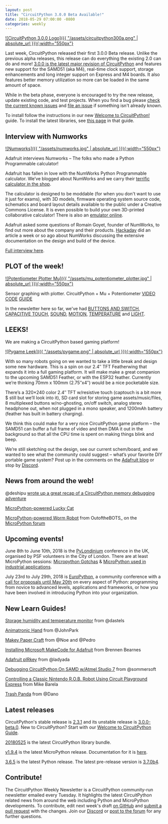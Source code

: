 ```yaml
---
layout: post
title: "CircuitPython 3.0.0 Beta Available!"
date: 2018-05-29 07:00:00 -0800
categories: weekly
---
```


[![CircuitPython 3.0.0 Logo]({{ "/assets/circuitpython300a.png" | absolute_url }}){:width="550px"}](https://github.com/adafruit/circuitpython/releases/tag/3.0.0-beta.0)

Last week, CircuitPython released their first 3.0.0 Beta release. Unlike the previous alpha releases, this release can do everything the existing 2.0 can do and more! [3.0.0 is the latest major revision of CircuitPython](https://github.com/adafruit/circuitpython/releases/tag/3.0.0-beta.0) and features new support for the SAMD51 (aka M4), real-time clock support, storage enhancements and long integer support on Express and M4 boards. It also features better memory utilization so more can be loaded in the same amount of space.

While in the beta phase, everyone is encouraged to try the new release, update existing code, and test projects. When you find a bug please [check the current known issues](https://github.com/adafruit/circuitpython/issues) and [file an issue](https://github.com/adafruit/circuitpython/issues/new) if something isn't already known.

To install follow the instructions in our new [Welcome to CircuitPython!](https://learn.adafruit.com/welcome-to-circuitpython/installing-circuitpython) guide. To install the latest libraries, see [this page](https://learn.adafruit.com/welcome-to-circuitpython/circuitpython-libraries) in that guide.

## Interview with Numworks

[![Numworks]({{ "/assets/numworks.jpg" | absolute_url }}){:width="550px"}](https://blog.adafruit.com/2018/05/25/adafruit-interviews-numworks-python-programmable-calculator-micropython/)

Adafruit interviews Numworks – The folks who made a Python Programmable calculator!

Adafruit has fallen in love with the NumWorks Python Programmable calculator. We’ve blogged about NumWorks and we carry their [terrific calculator in the shop](https://www.adafruit.com/product/3790).

The calculator is designed to be moddable (for when you don't want to use it just for exams), with 3D models, firmware operating system source code, schematics and board layout details available to the public under a Creative Commons License. It is even possible to build your own 3D-printed collaborative calculator! There is also an [emulator online](https://www.numworks.com/simulator/).

Adafruit asked some questions of Romain Goyet, founder of NumWorks, to find out more about the company and their products. [Hackaday](https://hackaday.com/2018/05/18/open-source-calculator-teaches-us-about-quality-documentation/) did an article a week or so ago about NumWorks discussing the extensive documentation on the design and build of the device.

[Full interview here](https://blog.adafruit.com/2018/05/25/adafruit-interviews-numworks-python-programmable-calculator-micropython/).

## PLOT of the week!

[![Potentiometer Plotter Mu]({{ "/assets/mu_potentiometer_plotter.jpg" | absolute_url }}){:width="550px"}](https://youtu.be/_NXcJ30KhSI)

Sensor graphing with plotter. CircuitPython + Mu + Potentiometer [VIDEO](https://youtu.be/_NXcJ30KhSI) [CODE](https://github.com/adafruit/Adafruit_Learning_System_Guides/blob/master/Sensor_Plotting_With_Mu_CircuitPython/potentiometer.py) [GUIDE](https://learn.adafruit.com/sensor-plotting-with-mu-and-circuitpython/potentiometer)

In the newsletter here so far, we've had [BUTTONS AND SWITCH](https://learn.adafruit.com/sensor-plotting-with-mu-and-circuitpython/buttons-and-switch), [CAPACITIVE TOUCH](https://learn.adafruit.com/sensor-plotting-with-mu-and-circuitpython/capacitive-touch),  [SOUND](https://learn.adafruit.com/sensor-plotting-with-mu-and-circuitpython/sound),  [MOTION](https://learn.adafruit.com/sensor-plotting-with-mu-and-circuitpython/motion),  [TEMPERATURE](https://learn.adafruit.com/sensor-plotting-with-mu-and-circuitpython/temperature) and [LIGHT](https://learn.adafruit.com/sensor-plotting-with-mu-and-circuitpython/light).

## LEEKS!

We are making a CircuitPython based gaming platform! 

[![Pygame Leek]({{ "/assets/pygame.png" | absolute_url }}){:width="550px"}](https://blog.adafruit.com/2018/05/25/we-are-making-a-circuitpython-based-gaming-platform-adafruit/)

With so many robots going on we wanted to take a little break and design some new hardware. This is a spin on our 2.4″ TFT Featherwing that expands it into a full gaming platform. It will make make a great companion to the upcoming SAMD51 Feather, or with the ESP32 feather. Currently we’re thinking 70mm x 100mm (2.75″x4″) would be a nice pocketable size.

There’s a 320×240 color 2.4″ TFT w/resistive touch (captouch is a bit more $ still but we’ll look into it), SD card slot for storing game assets/music/files, 8 multiplexed buttons w/no-ghosting, on/off switch, analog stereo headphone out, when not plugged in a mono speaker, and 1200mAh battery (feather has built in battery charging).

We think this could make for a very nice CircuitPython game platform – the SAMD51 can buffer a full frame of video and then DMA it out in the background so that all the CPU time is spent on making things blink and beep.

We’re still sketching out the design, see our current schem/board, and we wanted to see what the community could suggest – what’s your favorite DIY portable game system? Post up in the comments on the [Adafruit blog](https://blog.adafruit.com/2018/05/25/we-are-making-a-circuitpython-based-gaming-platform-adafruit/) or stop by [Discord](https://adafru.it/discord).

## News from around the web!

@deshipu [wrote up a great recap of a CircuitPython memory debugging adventure](https://hackaday.io/project/86818-game-turbo/log/146645-debugging-circuitpython)

[MicroPython-powered Lucky Cat](https://martinfitzpatrick.name/article/lucky-spinning-arm-message-cat/)

[MicroPython-powered Worm Robot](https://www.youtube.com/watch?v=9fHB7VB73dg) from OutoftheBOTS_ on the [MicroPython forum](https://forum.micropython.org/viewtopic.php?f=5&t=4782)

## Upcoming events!

June 8th to June 10th, 2018 is the [PyLondinium](https://pylondinium.org/) conference in the UK, organised by PSF volunteers in the City of London. There are at least MicroPython sessions: [Micropython Gotchas](https://pylondinium.org/talk.html?talk_id=7) & [MicroPython used in industrial applications](https://pylondinium.org/talk.html?talk_id=15).

July 23rd to July 29th, 2018 is [EuroPython](https://ep2018.europython.eu/), a community conference with a [call for proposals until May 20th](https://ep2018.europython.eu/en/call-for-proposals/) on every aspect of Python: programming from novice to advanced levels, applications and frameworks, or how you have been involved in introducing Python into your organization.

## New Learn Guides!

[Storage humidity and temperature monitor](https://learn.adafruit.com/storage-humidity-and-temperature-monitor) from @dastels

[Animatronic Hand](https://learn.adafruit.com/animatronic-hands) from @JohnPark

[Makey Paper Craft](https://learn.adafruit.com/makey-paper-craft) from @Noe and @Pedro

[Installing Microsoft MakeCode for Adafruit](https://learn.adafruit.com/installing-makecode-for-adafruit) from Brennen Bearnes

[Adafruit pIRkey](https://learn.adafruit.com/adafruit-pirkey-python-programmable-infrared-usb-adapter) from @ladyada

[Debugging CircuitPython On SAMD w/Atmel Studio 7](https://learn.adafruit.com/circuitpython-samd-debugging-w-atmel-studio-7) from @sommersoft

[Controlling a Classic Nintendo R.O.B. Robot Using Circuit Playground Express](https://learn.adafruit.com/controlling-a-classic-nintendo-r-o-b-robot-using-circuit-playground-express) from Mike Barela

[Trash Panda](https://learn.adafruit.com/trash-panda-circuit-python-crickit) from @Dano

## Latest releases

CircuitPython's stable release is [2.3.1](https://github.com/adafruit/circuitpython/releases/latest) and its unstable release is [3.0.0-beta.0](https://github.com/adafruit/circuitpython/releases). New to CircuitPython? Start with our [Welcome to CircuitPython Guide](https://learn.adafruit.com/welcome-to-circuitpython).

[20180525](https://github.com/adafruit/Adafruit_CircuitPython_Bundle/releases/latest) is the latest CircuitPython library bundle.

[v1.9.4](https://micropython.org/download) is the latest MicroPython release. Documentation for it is [here](http://docs.micropython.org/en/latest/pyboard/).

[3.6.5](https://www.python.org/downloads/) is the latest Python release. The latest pre-release version is [3.7.0b4](https://www.python.org/download/pre-releases/).

## Contribute!

The CircuitPython Weekly Newsletter is a CircuitPython community-run newsletter emailed every Tuesday. It highlights the latest CircuitPython related news from around the web including Python and MicroPython developments. To contribute, edit next week's draft [on GitHub](https://github.com/adafruit/circuitpython-weekly-newsletter/tree/gh-pages/_drafts) and [submit a pull request](https://help.github.com/articles/editing-files-in-your-repository/) with the changes. Join our [Discord](https://adafru.it/discord) or [post to the forum](https://forums.adafruit.com/viewforum.php?f=60) for any further questions.
